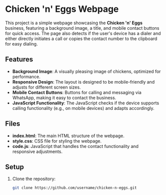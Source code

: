 # Chicken 'n' Eggs Webpage

This project is a simple webpage showcasing the **Chicken 'n' Eggs** business, featuring a background image, a title, and mobile contact buttons for quick access. The page also detects if the user's device has a dialer and either directly initiates a call or copies the contact number to the clipboard for easy dialing.

## Features

- **Background Image**: A visually pleasing image of chickens, optimized for performance.
- **Responsive Design**: The layout is designed to be mobile-friendly and adjusts for different screen sizes.
- **Mobile Contact Buttons**: Buttons for calling and messaging via WhatsApp, making it easy to contact the business.
- **JavaScript Functionality**: The JavaScript checks if the device supports calling functionality (e.g., on mobile devices) and adapts accordingly.

## Files

- **index.html**: The main HTML structure of the webpage.
- **style.css**: CSS file for styling the webpage.
- **code.js**: JavaScript that handles the contact functionality and responsive adjustments.

## Setup

1. Clone the repository:
   ```bash
   git clone https://github.com/username/chicken-n-eggs.git



